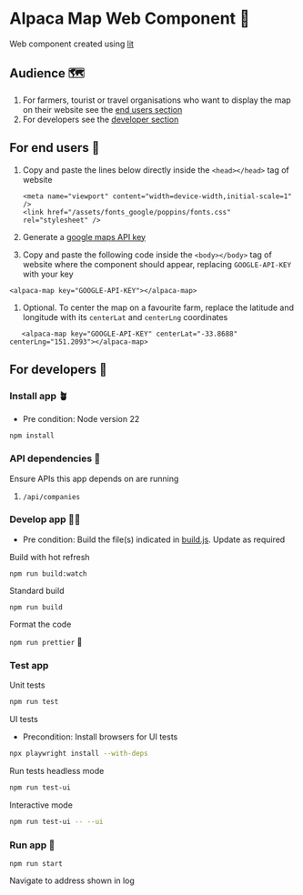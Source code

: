 # Alpaca Map Web Component 🦙

Web component created using [lit](https://lit.dev/)

## Audience 🗺️

1. For farmers, tourist or travel organisations who want to display the map on their website see the [end users section](#for-end-users)
1. For developers see the [developer section](#for-developers)

## For end users 🪩

1. Copy and paste the lines below directly inside the `<head></head>` tag of website

   ```
   <meta name="viewport" content="width=device-width,initial-scale=1" />
   <link href="/assets/fonts_google/poppins/fonts.css" rel="stylesheet" />
   ```

1. Generate a [google maps API key](https://developers.google.com/maps/documentation/javascript/get-api-key)

1. Copy and paste the following code inside the `<body></body>` tag of website where the component should appear, replacing `GOOGLE-API-KEY` with your key

```
<alpaca-map key="GOOGLE-API-KEY"></alpaca-map>
```

1. Optional. To center the map on a favourite farm, replace the latitude and longitude with its `centerLat` and `centerLng` coordinates

```
   <alpaca-map key="GOOGLE-API-KEY" centerLat="-33.8688" centerLng="151.2093"></alpaca-map>
```

## For developers 🤖

### Install app 🪴

- Pre condition: Node version 22

`npm install`

### API dependencies 🔗

Ensure APIs this app depends on are running

1. `/api/companies`

### Develop app 👷‍♀️

- Pre condition: Build the file(s) indicated in [build.js](build.js). Update as required

Build with hot refresh

`npm run build:watch`

Standard build

`npm run build`

Format the code

`npm run prettier`
🧪

### Test app

Unit tests

```bash
npm run test
```

UI tests

- Precondition: Install browsers for UI tests

```bash
npx playwright install --with-deps
```

Run tests headless mode

```bash
npm run test-ui
```

Interactive mode

```bash
npm run test-ui -- --ui
```

### Run app 🚀

`npm run start`

Navigate to address shown in log
